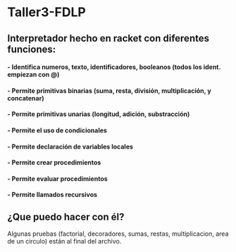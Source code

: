 # Taller3-FDLP

## Interpretador hecho en racket con diferentes funciones: 

#### - Identifica numeros, texto, identificadores, booleanos (todos los ident. empiezan con @)
#### - Permite primitivas binarias (suma, resta, división, multiplicación, y concatenar)
#### - Permite primitivas unarias (longitud, adición, substracción)
#### - Permite el uso de condicionales
#### - Permite declaración de variables locales
#### - Permite crear procedimientos
#### - Permite evaluar procedimientos
#### - Permite llamados recursivos

## ¿Que puedo hacer con él?
Algunas pruebas (factorial, decoradores, sumas, restas, multiplicacion, area de un circulo) están al final del archivo.
